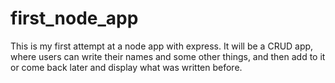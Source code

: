 # first_node_app
This is my first attempt at a node app with express. It will be a CRUD app, where users can write their names and some other things, and then add to it or come back later and display what was written before.

